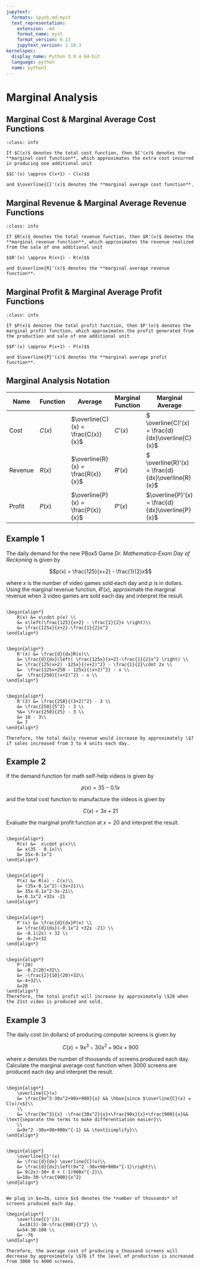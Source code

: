 ```yaml
---
jupytext:
  formats: ipynb,md:myst
  text_representation:
    extension: .md
    format_name: myst
    format_version: 0.13
    jupytext_version: 1.10.3
kernelspec:
  display_name: Python 3.9.4 64-bit
  language: python
  name: python3
---
```

# Marginal Analysis

## Marginal Cost & Marginal Average Cost Functions

```{admonition} Definition
:class: info

If $C(x)$ denotes the total cost function, then $C'(x)$ denotes the **marginal cost function**, which approximates the extra cost incurred in producing one additional unit

$$C'(x) \approx C(x+1) - C(x)$$

and $\overline{C}'(x)$ denotes the **marginal average cost function**.
```


## Marginal Revenue & Marginal Average Revenue Functions


```{admonition} Definition
:class: info

If $R(x)$ denotes the total revenue function, then $R'(x)$ denotes the **marginal revenue function**, which approximates the revenue realized from the sale of one additional unit

$$R'(x) \approx R(x+1) - R(x)$$

and $\overline{R}'(x)$ denotes the **marginal average revenue function**.
```


## Marginal Profit & Marginal Average Profit Functions

```{admonition} Definition
:class: info

If $P(x)$ denotes the total profit function, then $P'(x)$ denotes the marginal profit function, which approximates the profit generated from the production and sale of one additional unit

$$P'(x) \approx P(x+1) - P(x)$$

and $\overline{P}'(x)$ denotes the **marginal average profit function**.
```


## Marginal Analysis Notation


| Name    | Function | Average                            | Marginal Function | Marginal Average                                  |
|---------|----------|------------------------------------|-------------------|---------------------------------------------------|
| Cost    | $C(x)$   | $\overline{C}(x) = \frac{C(x)}{x}$ | $C'(x)$           | $ \overline{C}'(x) = \frac{d}{dx}\overline{C}(x)$ |
| Revenue | $R(x)$   | $\overline{R}(x) = \frac{R(x)}{x}$ | $R'(x)$           | $ \overline{R}'(x) = \frac{d}{dx}\overline{R}(x)$ |
| Profit  | $P(x)$   | $\overline{P}(x) = \frac{P(x)}{x}$ | $P'(x)$           | $\overline{P}'(x) = \frac{d}{dx}\overline{P}(x)$  |


## Example 1

The daily demand for the new PBox5 Game *Dr. Mathematica-Exam Day of Reckoning* is given by

$$p(x) = \frac{125}{x+2} - \frac{1}{2}x$$

where $x$ is the number of video games sold each day and $p$ is in dollars. Using the marginal revenue function, $R'(x)$, approximate the marginal revenue when 3 video games are sold each day and interpret the result.


```{dropdown} **Step 1:** &nbsp; Compute the total revenue function, &nbsp; $R(x)$.

\begin{align*}
    R(x) &= x\cdot p(x) \\
    &= x\left(\frac{125}{x+2} - \frac{1}{2}x \right)\\
    &= \frac{125x}{x+2}-\frac{1}{2}x^2
\end{align*}
```

```{dropdown} **Step 2:** &nbsp; Compute the marginal revenue function, &nbsp; $R'(x)$.

\begin{align*}
    R'(x) &= \frac{d}{dx}R(x)\\
    &= \frac{d}{dx}\left( \frac{125x}{x+2}-\frac{1}{2}x^2 \right) \\
    &= \frac{125(x+2) -125x}{(x+2)^2} - \frac{1}{2}\cdot 2x \\
    &=  \frac{125x+250 - 125x}{(x+2)^2} - x \\
    &=  \frac{250}{(x+2)^2} - x \\
\end{align*}
```

```{dropdown} **Step 3:** &nbsp; Plug in &nbsp; $x=3$ &nbsp; into the marginal revenue function.

\begin{align*}
    R'(3) &= \frac{250}{(3+2)^2} - 3 \\
    &= \frac{250}{5^2} - 3 \\
    %&= \frac{250}{25} - 3 \\
    &= 10 - 3\\
    &= 7
\end{align*}

Therefore, the total daily revenue would increase by approximately \$7 if sales increased from 3 to 4 units each day.
```



## Example 2

If the demand function for math self-help videos is given by

$$p(x) = 35 - 0.1x$$ 

and the total cost function to manufacture the videos is given by

$$C(x) = 3x + 21$$ 

Evaluate the marginal profit function at $x=20$ and interpret the result.


```{dropdown} **Step 1:** &nbsp; Compute the total revenue function, &nbsp; $R(x)$.

\begin{align*}
    R(x) &=  x\cdot p(x)\\
    &= x(35 - 0.1x)\\
    &= 35x-0.1x^2
\end{align*}
```

```{dropdown} **Step 2:** &nbsp; Compute the total profit function, &nbsp; $P(x)$.

\begin{align*}
    P(x) &= R(x) - C(x)\\
    &= (35x-0.1x^2)-(3x+21)\\
    &= 35x-0.1x^2-3x-21\\
    &=-0.1x^2 +32x -21
\end{align*}
```

```{dropdown} **Step 3:** &nbsp; Compute the marginal profit function, &nbsp; $P'(x)$.

\begin{align*}
    P'(x) &= \frac{d}{dx}P(x) \\
    &= \frac{d}{dx}(-0.1x^2 +32x -21) \\
    &= -0.1(2x) + 32 \\
    &= -0.2x+32
\end{align*}
```

```{dropdown} **Step 4:** &nbsp; Plug in &nbsp; $x=20$ &nbsp; into the marginal profit function.

\begin{align*}
    P'(20) 
    &= -0.2(20)+32\\
    &= -\frac{2}{10}(20)+32\\
    &=-4+32\\
    &=28
\end{align*}
Therefore, the total profit will increase by approximately \$28 when the 21st video is produced and sold.
```


## Example 3

The daily cost (in dollars) of producing computer screens is given by 

$$C(x)=9x^3-30x^2+90x+900$$

where $x$ denotes the number of thousands of screens produced each day. Calculate the marginal average cost function when 3000 screens are produced each day and interpret the result.

```{dropdown} **Step 1:** &nbsp; Compute and simplify the average cost function, &nbsp; $\overline{C}(x)$.

\begin{align*}
    \overline{C}(x) 
    &= \frac{9x^3-30x^2+90x+900}{x} && \hbox{since $\overline{C}(x) = C(x)/x$}\\ 
    \\
    &= \frac{9x^3}{x} -\frac{30x^2}{x}+\frac{90x}{x}+\frac{900}{x}&& \text{separate the terms to make differentiation easier}\\ 
    \\
    &=9x^2 -30x+90+900x^{-1} && \text{simplify}\\
\end{align*}
```


```{dropdown} **Step 2:** &nbsp; Compute the marginal average cost function, &nbsp; $\overline{C}'(x)$.

\begin{align*}
    \overline{C}'(x) 
    &= \frac{d}{dx} \overline{C}(x)\\
    &= \frac{d}{dx}\left(9x^2 -30x+90+900x^{-1}\right)\\
    &= 9(2x)-30+ 0 + (-1)900x^{-2}\\
    &=18x-30-\frac{900}{x^2}
\end{align*}
```

```{dropdown} **Step 3:** &nbsp; Plug in &nbsp; $x=3$.

We plug in $x=3$, since $x$ denotes the *number of thousands* of screens produced each day.  

\begin{align*}
    \overline{C}'(3)
     &=18(3)-30-\frac{900}{3^2} \\
    &=54-30-100 \\ 
    &= -76
\end{align*}

Therefore, the average cost of producing a thousand screens will decrease by approximately \$76 if the level of production is increased from 3000 to 4000 screens.
```
